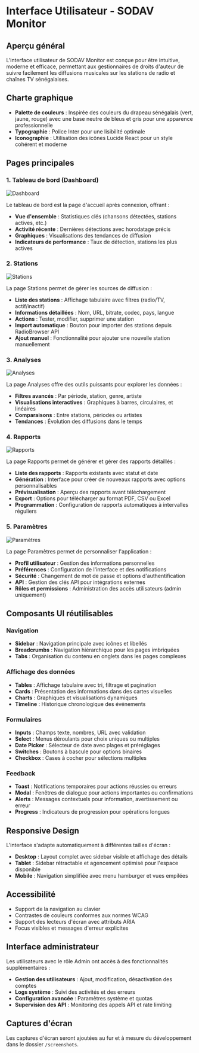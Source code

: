 # Interface Utilisateur - SODAV Monitor

## Aperçu général

L'interface utilisateur de SODAV Monitor est conçue pour être intuitive, moderne et efficace, permettant aux gestionnaires de droits d'auteur de suivre facilement les diffusions musicales sur les stations de radio et chaînes TV sénégalaises.

## Charte graphique

- **Palette de couleurs** : Inspirée des couleurs du drapeau sénégalais (vert, jaune, rouge) avec une base neutre de bleus et gris pour une apparence professionnelle
- **Typographie** : Police Inter pour une lisibilité optimale
- **Iconographie** : Utilisation des icônes Lucide React pour un style cohérent et moderne

## Pages principales

### 1. Tableau de bord (Dashboard)

![Dashboard](../screenshots/dashboard.png)

Le tableau de bord est la page d'accueil après connexion, offrant :

- **Vue d'ensemble** : Statistiques clés (chansons détectées, stations actives, etc.)
- **Activité récente** : Dernières détections avec horodatage précis
- **Graphiques** : Visualisations des tendances de diffusion
- **Indicateurs de performance** : Taux de détection, stations les plus actives

### 2. Stations

![Stations](../screenshots/stations.png)

La page Stations permet de gérer les sources de diffusion :

- **Liste des stations** : Affichage tabulaire avec filtres (radio/TV, actif/inactif)
- **Informations détaillées** : Nom, URL, bitrate, codec, pays, langue
- **Actions** : Tester, modifier, supprimer une station
- **Import automatique** : Bouton pour importer des stations depuis RadioBrowser API
- **Ajout manuel** : Fonctionnalité pour ajouter une nouvelle station manuellement

### 3. Analyses

![Analyses](../screenshots/analyses.png)

La page Analyses offre des outils puissants pour explorer les données :

- **Filtres avancés** : Par période, station, genre, artiste
- **Visualisations interactives** : Graphiques à barres, circulaires, et linéaires
- **Comparaisons** : Entre stations, périodes ou artistes
- **Tendances** : Évolution des diffusions dans le temps

### 4. Rapports

![Rapports](../screenshots/rapports.png)

La page Rapports permet de générer et gérer des rapports détaillés :

- **Liste des rapports** : Rapports existants avec statut et date
- **Génération** : Interface pour créer de nouveaux rapports avec options personnalisables
- **Prévisualisation** : Aperçu des rapports avant téléchargement
- **Export** : Options pour télécharger au format PDF, CSV ou Excel
- **Programmation** : Configuration de rapports automatiques à intervalles réguliers

### 5. Paramètres

![Paramètres](../screenshots/parametres.png)

La page Paramètres permet de personnaliser l'application :

- **Profil utilisateur** : Gestion des informations personnelles
- **Préférences** : Configuration de l'interface et des notifications
- **Sécurité** : Changement de mot de passe et options d'authentification
- **API** : Gestion des clés API pour intégrations externes
- **Rôles et permissions** : Administration des accès utilisateurs (admin uniquement)

## Composants UI réutilisables

### Navigation

- **Sidebar** : Navigation principale avec icônes et libellés
- **Breadcrumbs** : Navigation hiérarchique pour les pages imbriquées
- **Tabs** : Organisation du contenu en onglets dans les pages complexes

### Affichage des données

- **Tables** : Affichage tabulaire avec tri, filtrage et pagination
- **Cards** : Présentation des informations dans des cartes visuelles
- **Charts** : Graphiques et visualisations dynamiques
- **Timeline** : Historique chronologique des événements

### Formulaires

- **Inputs** : Champs texte, nombres, URL avec validation
- **Select** : Menus déroulants pour choix uniques ou multiples
- **Date Picker** : Sélecteur de date avec plages et préréglages
- **Switches** : Boutons à bascule pour options binaires
- **Checkbox** : Cases à cocher pour sélections multiples

### Feedback

- **Toast** : Notifications temporaires pour actions réussies ou erreurs
- **Modal** : Fenêtres de dialogue pour actions importantes ou confirmations
- **Alerts** : Messages contextuels pour information, avertissement ou erreur
- **Progress** : Indicateurs de progression pour opérations longues

## Responsive Design

L'interface s'adapte automatiquement à différentes tailles d'écran :

- **Desktop** : Layout complet avec sidebar visible et affichage des détails
- **Tablet** : Sidebar rétractable et agencement optimisé pour l'espace disponible
- **Mobile** : Navigation simplifiée avec menu hamburger et vues empilées

## Accessibilité

- Support de la navigation au clavier
- Contrastes de couleurs conformes aux normes WCAG
- Support des lecteurs d'écran avec attributs ARIA
- Focus visibles et messages d'erreur explicites

## Interface administrateur

Les utilisateurs avec le rôle Admin ont accès à des fonctionnalités supplémentaires :

- **Gestion des utilisateurs** : Ajout, modification, désactivation des comptes
- **Logs système** : Suivi des activités et des erreurs
- **Configuration avancée** : Paramètres système et quotas
- **Supervision des API** : Monitoring des appels API et rate limiting

## Captures d'écran

Les captures d'écran seront ajoutées au fur et à mesure du développement dans le dossier `/screenshots`. 